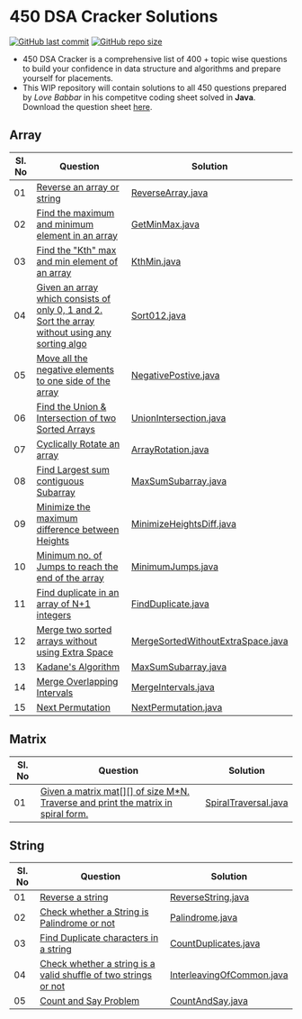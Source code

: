 # 450 DSA Cracker Solutions

[![GitHub last commit](https://img.shields.io/github/last-commit/imkashyap/Final450-Solutions)](https://github.com/imkashyap/Competitive-Programming/commits/master)
[![GitHub repo size](https://img.shields.io/github/repo-size/imkashyap/Final450-Solutions)](https://github.com/imkashyap/Competitive-Programming/archive/master.zip)

* 450 DSA Cracker is a comprehensive list of 400 + topic wise questions to build your confidence in data structure and algorithms and prepare yourself for placements.
* This WIP repository will contain solutions to all 450 questions prepared by _Love Babbar_ in his competitve coding sheet solved in **Java**. Download the question sheet [here](https://github.com/imKashyap/Final450/blob/main/FINAL450.xlsx).


## Array
|Sl. No  | Question| Solution |
|--|--|--|
|01 |  [Reverse an array or string](https://www.geeksforgeeks.org/write-a-program-to-reverse-an-array-or-string/)|[ReverseArray.java](./array/ReverseArray.java) |
|02 |  [Find the maximum and minimum element in an array](https://www.geeksforgeeks.org/maximum-and-minimum-in-an-array/)|[GetMinMax.java](./array/GetMinMax.java) |
|03 |  [Find the "Kth" max and min element of an array ](https://practice.geeksforgeeks.org/problems/kth-smallest-element5635/1)|[KthMin.java](./array/KthMin.java) |
|04 |  [Given an array which consists of only 0, 1 and 2. Sort the array without using any sorting algo](https://practice.geeksforgeeks.org/problems/sort-an-array-of-0s-1s-and-2s4231/1)|[Sort012.java](./array/Sort012.java) |
|05 |  [Move all the negative elements to one side of the array](https://www.geeksforgeeks.org/move-negative-numbers-beginning-positive-end-constant-extra-space/)|[NegativePostive.java](./array/NegativePositive.java) |
|06 |  [Find the Union & Intersection of two Sorted Arrays](https://practice.geeksforgeeks.org/problems/union-of-two-arrays3538/1)|[UnionIntersection.java](./array/UnionIntersection.java)
|07 |  [Cyclically Rotate an array](https://practice.geeksforgeeks.org/problems/cyclically-rotate-an-array-by-one2614/1)|[ArrayRotation.java](./array/ArrayRotation.java) |
|08 |  [Find Largest sum contiguous Subarray](https://practice.geeksforgeeks.org/problems/kadanes-algorithm/0)|[MaxSumSubarray.java](./array/MaxSumSubarray.java) |
|09 |  [Minimize the maximum difference between Heights](https://practice.geeksforgeeks.org/problems/minimize-the-heights3351/1)|[MinimizeHeightsDiff.java](./array/MinimizeHeightsDiff.java]) |
|10 |  [Minimum no. of Jumps to reach the end of the array](https://practice.geeksforgeeks.org/problems/minimum-number-of-jumps-1587115620/1) |[MinimumJumps.java](./array/MinimumJumps.java)
|11 |  [Find duplicate in an array of N+1 integers](https://leetcode.com/problems/find-the-duplicate-number/)|[FindDuplicate.java](./array/FindDuplicate.java) |
|12 |  [Merge two sorted arrays without using Extra Space](https://practice.geeksforgeeks.org/problems/merge-two-sorted-arrays5135/1)|[MergeSortedWithoutExtraSpace.java](./array/MergeSortedWithoutExtraSpace.java) |
|13 |  [Kadane's Algorithm](https://practice.geeksforgeeks.org/problems/kadanes-algorithm/0)|[MaxSumSubarray.java](./array/MaxSumSubarray.java) |
|14 |  [Merge Overlapping Intervals](https://leetcode.com/problems/merge-intervals/) |[MergeIntervals.java](./array/MergeIntervals.java) |
|15 |  [Next Permutation](https://leetcode.com/problems/next-permutation/)|[NextPermutation.java](./array/NextPermutation.java)|



## Matrix
|Sl. No  | Question| Solution |
|--|--|--|
|01  |  [Given a matrix mat[][] of size M*N. Traverse and print the matrix in spiral form.](https://practice.geeksforgeeks.org/problems/spirally-traversing-a-matrix/0)|[SpiralTraversal.java](./matrix/SpiralTraversal.java) |

## String
|Sl. No  | Question| Solution |
|--|--|--|
|01  |  [Reverse a string](https://leetcode.com/problems/reverse-string/)|[ReverseString.java](./string/ReverseString.java) |
|02  |  [Check whether a String is Palindrome or not](https://practice.geeksforgeeks.org/problems/palindrome-string0817/1)|[Palindrome.java](./string/Palindrome.java) |
|03  |  [Find Duplicate characters in a string](https://www.geeksforgeeks.org/print-all-the-duplicates-in-the-input-string/)|[CountDuplicates.java](./string/CountDuplicates.java) |
|04  |  [Check whether a string is a valid shuffle of two strings or not](https://www.programiz.com/java-programming/examples/check-valid-shuffle-of-strings)|[InterleavingOfCommon.java](./string/InterleavingOfCommon.java) |
|05  |  [Count and Say Problem](https://leetcode.com/problems/count-and-say/)|[CountAndSay.java](./string/CountAndSay.java) |
